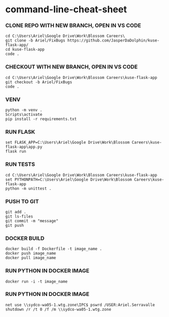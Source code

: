 # command-line-cheat-sheet

### CLONE REPO WITH NEW BRANCH, OPEN IN VS CODE
```
cd C:\Users\Ariel\Google Drive\Work\Blossom Careers\
git clone -b Ariel/FixBugs https://github.com/JasperDaDolphin/kuse-flask-app/
cd kuse-flask-app
code .
```

### CHECKOUT WITH NEW BRANCH, OPEN IN VS CODE
```
cd C:\Users\Ariel\Google Drive\Work\Blossom Careers\kuse-flask-app
git checkout -b Ariel/FixBugs
code .
```

### VENV
```
python -m venv .
Scripts\activate
pip install -r requirements.txt
```

### RUN FLASK
```
set FLASK_APP=C:\Users\Ariel\Google Drive\Work\Blossom Careers\kuse-flask-app\app.py
flask run
```

### RUN TESTS
```
cd C:\Users\Ariel\Google Drive\Work\Blossom Careers\kuse-flask-app
set PYTHONPATH=C:\Users\Ariel\Google Drive\Work\Blossom Careers\kuse-flask-app
python -m unittest .
```

### PUSH TO GIT
```
git add .
git ls-files
git commit -m "message"
git push
```

### DOCKER BUILD
```
docker build -f Dockerfile -t image_name .
docker push image_name
docker pull image_name
```

### RUN PYTHON IN DOCKER IMAGE
```
docker run -i -t image_name
```

### RUN PYTHON IN DOCKER IMAGE
```
net use \\sydco-wa05-1.wtg.zone\IPC$ pswrd /USER:Ariel.Serravalle
shutdown /r /t 0 /f /m \\sydco-wa05-1.wtg.zone
```
